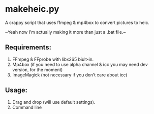 # makeheic.py
A crappy script that uses ffmpeg &amp; mp4box to convert pictures to heic.

~Yeah now I'm actually making it more than just a .bat file.~

## Requirements:
1. FFmpeg & FFprobe with libx265 biult-in.
2. Mp4box (if you need to use alpha channel & icc you may need dev version, for the moment)
3. ImageMagick (not necessary if you don't care about icc)

## Usage:
1. Drag and drop (will use default settings).
2. Command line
